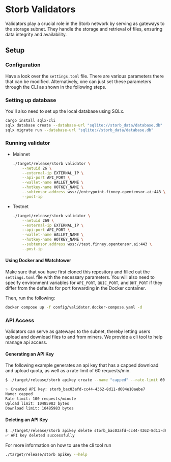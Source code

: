 # Storb Validators

Validators play a crucial role in the Storb network by serving as gateways to the storage subnet. They handle the storage and retrieval of files, ensuring data integrity and availability.

## Setup

### Configuration

Have a look over the `settings.toml` file. There are various parameters there that can be modified. Alternatively, one can just set these parameters through the CLI as shown in the following steps.

### Setting up database

You'll also need to set up the local database using SQLx.

```bash
cargo install sqlx-cli
sqlx database create --database-url "sqlite://storb_data/database.db"
sqlx migrate run --database-url "sqlite://storb_data/database.db"
```

### Running validator

- Mainnet

    ```bash
    ./target/release/storb validator \
        --netuid 26 \
        --external-ip EXTERNAL_IP \
        --api-port API_PORT \
        --wallet-name WALLET_NAME \
        --hotkey-name HOTKEY_NAME \
        --subtensor.address wss://entrypoint-finney.opentensor.ai:443 \
        --post-ip
    ```

- Testnet

    ```bash
    ./target/release/storb validator \
        --netuid 269 \
        --external-ip EXTERNAL_IP \
        --api-port API_PORT \
        --wallet-name WALLET_NAME \
        --hotkey-name HOTKEY_NAME \
        --subtensor.address wss://test.finney.opentensor.ai:443 \
        --post-ip
    ```

#### Using Docker and Watchtower

Make sure that you have first cloned this repository and filled out the `settings.toml` file with the necessary parameters. You will also need to specify environment variables for `API_PORT`, `QUIC_PORT`, and `DHT_PORT` if they differ from the defaults for port forwarding in the Docker container.

Then, run the following:

```bash
docker compose up -f config/validator.docker-compose.yaml -d
```

### API Access

Validators can serve as gateways to the subnet, thereby letting users upload and download files to and from miners. We provide a cli tool to help manage api access.

#### Generating an API Key

The following example generates an api key that has a capped download and upload quota, as well as a rate limit of 60 requests/min.

```bash
$ ./target/release/storb apikey create --name "capped" --rate-limit 60 --upload-limit 10485983 --download-limit 10485983

✨ Created API key: storb_bac03afd-cc44-4362-8d11-d604e10aebe7
Name: capped
Rate limit: 100 requests/minute
Upload limit: 10485983 bytes
Download limit: 10485983 bytes
```

#### Deleting an API Key

```bash
$ ./target/release/storb apikey delete storb_bac03afd-cc44-4362-8d11-d604e10aebe7
✅ API key deleted successfully
```

For more information on how to use the cli tool run

```bash
./target/release/storb apikey --help
```
